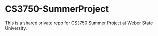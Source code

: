 # CS3750-SummerProject
This is a shared private repo for CS3750 Summer Project at Weber State University.
